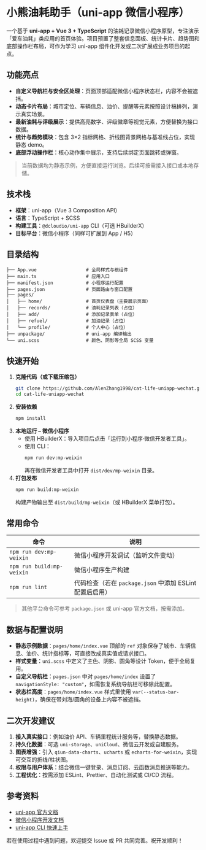 # 小熊油耗助手（uni-app 微信小程序）

一个基于 **uni-app + Vue 3 + TypeScript** 的油耗记录微信小程序原型，专注演示「爱车油耗」类应用的首页体验。项目预置了整套信息面板、统计卡片、趋势图和底部操作栏布局，可作为学习 uni-app 组件化开发或二次扩展成业务项目的起点。

## 功能亮点

- **自定义导航栏与安全区处理**：页面顶部适配微信小程序状态栏，内容不会被遮挡。
- **动态卡片布局**：城市定位、车辆信息、油价、提醒等元素按照设计稿排列，演示真实场景。
- **最新油耗与评级展示**：提供高亮数字、评级徽章等视觉元素，方便替换为接口数据。
- **统计与趋势模块**：包含 3×2 指标网格、折线图背景网格与基准线占位，实现静态 demo。
- **底部浮动操作栏**：核心动作集中展示，支持后续绑定页面跳转或弹窗。

> 当前数据均为静态示例，方便直接运行浏览。后续可按需接入接口或本地存储。

## 技术栈

- **框架**：uni-app（Vue 3 Composition API）
- **语言**：TypeScript + SCSS
- **构建工具**：`@dcloudio/uni-app` CLI（可选 HBuilderX）
- **目标平台**：微信小程序（同样可扩展到 App / H5）

## 目录结构

```
├── App.vue                  # 全局样式与根组件
├── main.ts                  # 应用入口
├── manifest.json            # 小程序运行配置
├── pages.json               # 页面路由与窗口配置
├── pages/
│   ├── home/                # 首页仪表盘（主要展示页面）
│   ├── records/             # 油耗记录列表（占位）
│   ├── add/                 # 添加记录表单（占位）
│   ├── refuel/              # 加油记录（占位）
│   └── profile/             # 个人中心（占位）
├── unpackage/               # uni-app 编译输出
└── uni.scss                 # 颜色、阴影等全局 SCSS 变量
```

## 快速开始

1. **克隆代码（或下载压缩包）**
   ```bash
   git clone https://github.com/AlenZhang1998/cat-life-uniapp-wechat.git
   cd cat-life-uniapp-wechat
   ```
2. **安装依赖**
   ```bash
   npm install
   ```
3. **本地运行 – 微信小程序**
   - 使用 HBuilderX：导入项目后点击「运行到小程序·微信开发者工具」。
   - 使用 CLI：
     ```bash
     npm run dev:mp-weixin
     ```
     再在微信开发者工具中打开 `dist/dev/mp-weixin` 目录。
4. **打包发布**
   ```bash
   npm run build:mp-weixin
   ```
   构建产物输出至 `dist/build/mp-weixin`（或 HBuilderX 菜单打包）。

## 常用命令

| 命令 | 说明 |
| ---- | ---- |
| `npm run dev:mp-weixin` | 微信小程序开发调试（监听文件变动） |
| `npm run build:mp-weixin` | 微信小程序生产构建 |
| `npm run lint` | 代码检查（若在 `package.json` 中添加 ESLint 配置后启用） |

> 其他平台命令可参考 `package.json` 或 uni-app 官方文档，按需添加。

## 数据与配置说明

- **静态示例数据**：`pages/home/index.vue` 顶部的 `ref` 对象保存了城市、车辆信息、油价、统计指标等，可直接改成真实值或请求接口。
- **样式变量**：`uni.scss` 中定义了主色、阴影、圆角等设计 Token，便于全局复用。
- **自定义导航栏**：`pages.json` 中对 `pages/home/index` 设置了 `navigationStyle: "custom"`，如需恢复系统导航栏可移除此配置。
- **状态栏高度**：`pages/home/index.vue` 样式里使用 `var(--status-bar-height)`，确保在带刘海/圆角的设备上内容不被遮挡。

## 二次开发建议

1. **接入真实接口**：例如油价 API、车辆里程统计服务等，替换静态数据。
2. **持久化数据**：可选 `uni-storage`、`uniCloud`、微信云开发或自建服务。
3. **图表增强**：引入 `qiun-data-charts`、`ucharts` 或 `echarts-for-weixin`，实现可交互的折线/柱状图。
4. **权限与用户体系**：结合微信一键登录、消息订阅、云函数消息推送等能力。
5. **工程优化**：按需添加 ESLint、Prettier、自动化测试或 CI/CD 流程。

## 参考资料

- [uni-app 官方文档](https://uniapp.dcloud.net.cn/)
- [微信小程序开发文档](https://developers.weixin.qq.com/miniprogram/dev/framework/)
- [uni-app CLI 快速上手](https://uniapp.dcloud.net.cn/quickstart-cli.html)

若在使用过程中遇到问题，欢迎提交 Issue 或 PR 共同完善。祝开发顺利！
